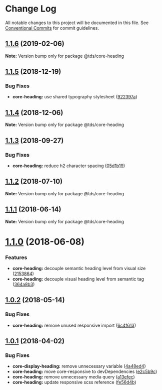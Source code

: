 # Change Log

All notable changes to this project will be documented in this file.
See [Conventional Commits](https://conventionalcommits.org) for commit guidelines.

## [1.1.6](https://github.com/telusdigital/tds/compare/@tds/core-heading@1.1.5...@tds/core-heading@1.1.6) (2019-02-06)

**Note:** Version bump only for package @tds/core-heading





<a name="1.1.5"></a>
## [1.1.5](https://github.com/telusdigital/tds/compare/@tds/core-heading@1.1.4...@tds/core-heading@1.1.5) (2018-12-19)


### Bug Fixes

* **core-heading:** use shared typography stylesheet ([922397a](https://github.com/telusdigital/tds/commit/922397a))




<a name="1.1.4"></a>
## [1.1.4](https://github.com/telusdigital/tds/compare/@tds/core-heading@1.1.3...@tds/core-heading@1.1.4) (2018-12-06)




**Note:** Version bump only for package @tds/core-heading

<a name="1.1.3"></a>
## [1.1.3](https://github.com/telusdigital/tds/compare/@tds/core-heading@1.1.2...@tds/core-heading@1.1.3) (2018-09-27)


### Bug Fixes

* **core-heading:** reduce h2 character spacing ([05d1b19](https://github.com/telusdigital/tds/commit/05d1b19))




<a name="1.1.2"></a>
## [1.1.2](https://github.com/telusdigital/tds/compare/@tds/core-heading@1.1.1...@tds/core-heading@1.1.2) (2018-07-10)




**Note:** Version bump only for package @tds/core-heading

<a name="1.1.1"></a>
## [1.1.1](https://github.com/telusdigital/tds/compare/@tds/core-heading@1.1.0...@tds/core-heading@1.1.1) (2018-06-14)




**Note:** Version bump only for package @tds/core-heading

<a name="1.1.0"></a>
# [1.1.0](https://github.com/telusdigital/tds/compare/@tds/core-heading@1.0.2...@tds/core-heading@1.1.0) (2018-06-08)


### Features

* **core-heading:** decouple semantic heading level from visual size ([2153864](https://github.com/telusdigital/tds/commit/2153864))
* **core-heading:** decouple visual heading level from semantic tag ([364a8b3](https://github.com/telusdigital/tds/commit/364a8b3))




<a name="1.0.2"></a>
## [1.0.2](https://github.com/telusdigital/tds/compare/@tds/core-heading@1.0.1...@tds/core-heading@1.0.2) (2018-05-14)


### Bug Fixes

* **core-heading:** remove unused responsive import ([6c4f613](https://github.com/telusdigital/tds/commit/6c4f613))




<a name="1.0.1"></a>
## [1.0.1](https://github.com/telusdigital/tds/compare/@tds/core-heading@1.0.0...@tds/core-heading@1.0.1) (2018-04-02)


### Bug Fixes

* **core-display-heading:** remove unnecessary variable ([4a48ed4](https://github.com/telusdigital/tds/commit/4a48ed4))
* **core-heading:** move core-responsive to devDependencies ([e2c5b9c](https://github.com/telusdigital/tds/commit/e2c5b9c))
* **core-heading:** remove unnecessary media query ([a13efec](https://github.com/telusdigital/tds/commit/a13efec))
* **core-heading:** update responsive scss reference ([fe56d4b](https://github.com/telusdigital/tds/commit/fe56d4b))
